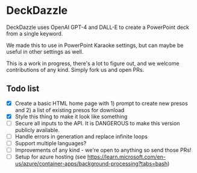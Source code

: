 # DeckDazzle

DeckDazzle uses OpenAI GPT-4 and DALL-E to create a PowerPoint deck from a single keyword.

We made this to use in PowerPoint Karaoke settings, but can maybe be useful in other settings as well.

This is a work in progress, there's a lot to figure out, and we welcome contributions of any kind. Simply fork us and open PRs.

## Todo list

- [x] Create a basic HTML home page with 1) prompt to create new presos and 2) a list of existing presos for download
- [x] Style this thing to make it look like something
- [ ] Secure all inputs to the API. It is DANGEROUS to make this version publicly available. 
- [ ] Handle errors in generation and replace infinite loops
- [ ] Support multiple languages?
- [ ] Improvements of any kind - we're open to anything so send those PRs!
- [ ] Setup for azure hosting (see https://learn.microsoft.com/en-us/azure/container-apps/background-processing?tabs=bash)